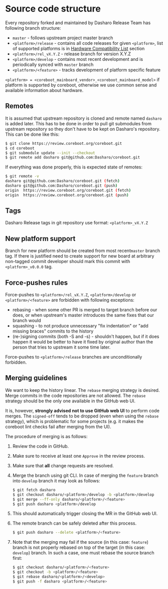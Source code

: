 # Source code structure

Every repository forked and maintained by Dasharo Release Team has following
branch structure:

* `master` - follows upstream project master branch
* `<platform>/release` - contains all code releases for given `<platform>`,
  list of supported platforms is in
  [Hardware Compatibility List](../variants/hardware-compatibility-list.md)
  section
* `<platform>/rel_vX.Y.Z` - release branch for version X.Y.Z
* `<platform>/develop` - contains most recent development and is periodically
  synced with `master` branch
* `<platform>/<feature>` - tracks development of platform specific feature

`<platform> = <coreboot_mainboard_vendor>_<coreboot_mainboard_model>` if
platform is supported by coreboot, otherwise we use common sense and available
information about hardware.

## Remotes

It is assumed that upstream repository is cloned and remote named `dasharo` is
added later. This has to be done in order to pull git submodules from upstream
repository so they don't have to be kept on Dasharo's repository. This can be
done like this:

```bash
$ git clone https://review.coreboot.org/coreboot.git
$ cd coreboot
$ git submodule update --init --checkout
$ git remote add dasharo git@github.com:Dasharo/coreboot.git
```

If everything was done properly, this is expected state of remotes:

```bash
$ git remote -v
dasharo	git@github.com:Dasharo/coreboot.git (fetch)
dasharo	git@github.com:Dasharo/coreboot.git (push)
origin	https://review.coreboot.org/coreboot.git (fetch)
origin	https://review.coreboot.org/coreboot.git (push)
```

## Tags

Dasharo Release tags in git repository use format: `<platform>_vX.Y.Z`

## New platform support

Branch for new platform should be created from most recent`master` branch tag.
If there is justified need to create support for new board at arbitrary
non-tagged commit developer should mark this commit with `<platform>_v0.0.0`
tag.

## Force-pushes rules

Force-pushes to `<platform>/rel_vX.Y.Z`, `<platform>/develop` or
`<platform>/<feature>` are forbidden with following exceptions:
* rebasing - when some other PR is merged to target branch before our does, or
  when upstream's master introduces the same fixes that our branch would
* squashing - to not produce unnecessary "fix indentation" or "add missing
  braces" commits to the history
* (re-)signing commits (both -S and -s) - shouldn't happen, but if it does
  happen it would be better to have it fixed by original author than the person
  that tries to upstream it some time later.

Force-pushes to  `<platform>/release` branches are unconditionally forbidden.

## Merging guidelines

We want to keep the history linear. The `rebase` merging strategy is desired.
Merge commits in the code repositories are not allowed. The `rebase` strategy
should be the only one available in the GitHub web UI.

It is, however, **strongly advised not to use GitHub web UI** to perform code
merges. The `signed-off` tends to be dropped (even when using the `rebase`
strategy), which is problematic for some projects (e.g. it makes the coreboot
lint checks fail after merging from the UI).

The procedure of merging is as follows:

1. Review the code in GitHub.
1. Make sure to receive at least one `Approve` in the review process.
1. Make sure that **all** change requests are resolved.
1. Merge the branch using git CLI. In case of merging the `feature` branch into
   `develop` branch it may look as follows:

    ```bash
    $ git fetch dasharo
    $ git checkout dasharo/<platform>/develop -b <platform>/develop
    $ git merge --ff-only dasharo/<platform>/<feature>
    $ git push dasharo <platform>/develop
    ```

1. This should automatically trigger closing the MR in the GitHub web UI.
1. The remote branch can be safely deleted after this process.

    ```bash
    $ git push dasharo --delete <platform>/<feature>
    ```

1. Note that the merging may fail if the source (in this case: `feature`) branch
   is not properly rebased on top of the target (in this case: `develop`)
   branch. In such a case, one must rebase the source branch first:

   ```bash
   $ git checkout dasharo/<platform>/<feature>
   $ git checkout -b <platform>/<feature>
   $ git rebase dasharo/<platform>/<develop>
   $ git push -f dasharo <platform>/<feature>
   ```
